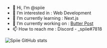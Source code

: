 - 👋 Hi, I’m @spiie
- 👀 I’m interested in : Web Development
- 🌱 I’m currently learning : Next.js
- 📁 I’m currently working on : [Butter Post](https://github.com/spiie/butter-post-next)
- 📫 How to reach me : Discord - \_spiie#7818

![Spiie GitHub stats](https://github-readme-stats.vercel.app/api?username=spiie&show_icons=true&theme=onedark)
<!---
spiie/spiie is a ✨ special ✨ repository because its `README.md` (this file) appears on your GitHub profile.
You can click the Preview link to take a look at your changes.
--->
